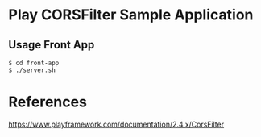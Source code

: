 # Play CORSFilter Sample Application

## Usage Front App 

```
$ cd front-app
$ ./server.sh
```

# References

https://www.playframework.com/documentation/2.4.x/CorsFilter
